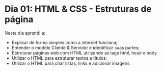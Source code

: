# Dia 01: HTML & CSS - Estruturas de página

Neste dia aprendi a:

- Explicar de forma simples como a internet funciona;
- Entender o modelo Cliente & Servidor e identificar suas partes;
- Estruturar páginas web com HTML utilizando as tags html, head e body
- Utilizar o HTML para estruturar textos e títulos;
- Utilizar o HTML para criar listas, links e adicionar imagens.
